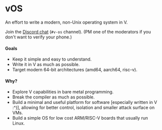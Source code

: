 # vOS

An effort to write a modern, non-Unix operating system in V.

Join the [Discord chat](https://discord.gg/vlang) (`#v-os` channel). (PM one of the moderators if you don't want to verify your phone.)

#### Goals

- Keep it simple and easy to understand.
- Write it in V as much as possible.
- Target modern 64-bit architectures (amd64, aarch64, risc-v).

#### Why?

- Explore V capabilities in bare metal programming.
- Break the compiler as much as possible.
- Build a minimal and useful platform for software [especially written in V :^)], allowing for better control, isolation and smaller attack surface on VMs.
- Build a simple OS for low cost ARM/RISC-V boards that usually run Linux.

